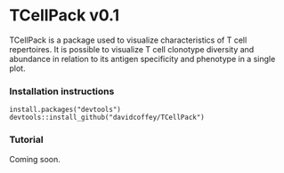 # TCellPack v0.1
TCellPack is a package used to visualize characteristics of T cell repertoires.  It is possible to visualize T cell clonotype diversity and abundance in relation to its antigen specificity and phenotype in a single plot.

### Installation instructions
```
install.packages("devtools")
devtools::install_github("davidcoffey/TCellPack")
```
### Tutorial
Coming soon.
